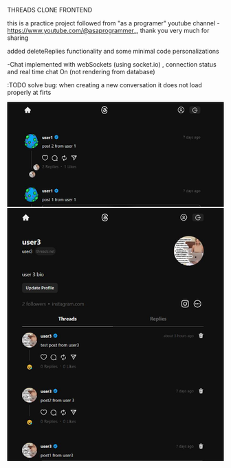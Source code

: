 THREADS CLONE FRONTEND

this is a practice project followed from "as a programer" youtube channel -https://www.youtube.com/@asaprogrammer_, thank you very much for sharing

added deleteReplies functionality and some minimal code personalizations

-Chat implemented with webSockets (using socket.io) , connection status and real time chat On (not rendering from database)

:TODO solve bug: when creating a new conversation it does not load properly at firts

![Alt text](public/HomePageLoggedIn.JPG)
![Alt text](public/ownProfilePage.JPG)
